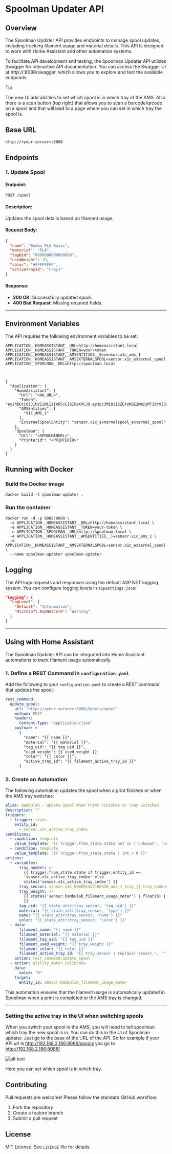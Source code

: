 # Spoolman Updater API

## Overview

The Spoolman Updater API provides endpoints to manage spool updates, including tracking filament usage and material details. This API is designed to work with Home Assistant and other automation systems.

To facilitate API development and testing, the Spoolman Updater API utilizes Swagger for interactive API documentation. You can access the Swagger UI at http://<your-server>:8088/swagger, which allows you to explore and test the available endpoints.

> [!TIP]
> The new UI add abilities to set which spool is in which tray of the AMS. Also there is a scan button (top right) that allows you to scan a barcode/qrcode on a spool and that will lead to a page where you can set in which tray the spool is.

## Base URL

```
http://<your-server>:8088
```

## Endpoints

### 1. Update Spool

#### **Endpoint:**

```
POST /spool
```

#### **Description:**

Updates the spool details based on filament usage.

#### **Request Body:**

```json
{
  "name": "Bambu PLA Basic",
  "material": "PLA",
  "tagUid": "0000000000000000",
  "usedWeight": 10,
  "color": "#FFFFFFFF",
  "activeTrayId": "tray1"
}
```

#### **Response:**

- **200 OK**: Successfully updated spool.
- **400 Bad Request**: Missing required fields.

---

## Environment Variables

The API requires the following environment variables to be set:

```
APPLICATION__HOMEASSISTANT__URL=http://homeassistant.local
APPLICATION__HOMEASSISTANT__TOKEN=your-token
APPLICATION__HOMEASSISTANT__AMSENTITIES__0=sensor.x1c_ams_1
APPLICATION__HOMEASSISTANT__AMSEXTERNALSPOOL=sensor.x1c_external_spool
APPLICATION__SPOOLMAN__URL=http://spoolman.local



{
  "Application": {
    "HomeAssistant": {
      "Url": "<HA_URL>",
      "Token": "eyJhbGciOiJIUzI1NiIsInR5cCI6IkpXVCJ9.eyJpc3MiOiI2ZGYzNGE2MmIyMTI0YmI3OTI0OTVjM2VmMTFlYWI5ZiIsImlhdCI6MTc0MTc5OTQwMCwiZXhwIjoyMDU3MTU5NDAwfQ.MG_gLT4NBkMrvCNavgk1fB3rXN9mu9RptGOsgzyBIT4",
      "AMSEntities": [
        "X1C_AMS_1"
      ],
      "ExternalSpoolEntity": "sensor.x1x_externalspool_external_spool"
    },
    "Spoolman": {
      "Url": "<SPOOLMANURL>",
      "PrinterId": "<PRINTERID>"
    }
  }
}

```

## Running with Docker

### **Build the Docker image**

```
docker build -t spoolman-updater .
```

### **Run the container**

```
docker run -d -p 8088:8080 \
  -e APPLICATION__HOMEASSISTANT__URL=http://homeassistant.local \
  -e APPLICATION__HOMEASSISTANT__TOKEN=your-token \
  -e APPLICATION__SPOOLMAN__URL=http://spoolman.local \
  -e APPLICATION__HOMEASSISTANT__AMSENTITIES__)=sensor.x1c_ams_1 \
  -e APPLICATION__HOMEASSISTANT__AMSEXTERNALSPOOL=sensor.x1c_external_spool \
  --name spoolman-updater spoolman-updater
```

## Logging

The API logs requests and responses using the default ASP.NET logging system. You can configure logging levels in `appsettings.json`:

```json
"Logging": {
  "LogLevel": {
    "Default": "Information",
    "Microsoft.AspNetCore": "Warning"
  }
}
```

---

## Using with Home Assistant
The Spoolman Updater API can be integrated into Home Assistant automations to track filament usage automatically.

### **1. Define a REST Command in `configuration.yaml`**
Add the following to your `configuration.yaml` to create a REST command that updates the spool:

```yaml
rest_command:
  update_spool:
    url: "http://<your-server>:8088/Spools/spool"
    method: POST
    headers:
      Content-Type: "application/json"
    payload: >
      {
        "name": "{{ name }}",
        "material": "{{ material }}",
        "tag_uid": "{{ tag_uid }}",
        "used_weight": {{ used_weight }},
        "color": "{{ color }}",
        "active_tray_id": "{{ filament_active_tray_id }}"
      }
```

### **2. Create an Automation**
The following automation updates the spool when a print finishes or when the AMS tray switches:

```yaml
alias: Bambulab - Update Spool When Print Finishes or Tray Switches
description: ""
triggers:
  - trigger: state
    entity_id:
      - sensor.x1c_active_tray_index
conditions:
  - condition: template
    value_template: "{{ trigger.from_state.state not in ['unknown', 'unavailable'] }}"
  - condition: template
    value_template: "{{ trigger.from_state.state | int > 0 }}"
actions:
  - variables:
      tray_number: >-
        {{ trigger.from_state.state if trigger.entity_id ==
        'sensor.x1c_active_tray_index' else
        states('sensor.x1c_active_tray_index') }}
      tray_sensor: sensor.x1c_00m09c422100420_ams_1_tray_{{ tray_number }}
      tray_weight: >-
        {{ states('sensor.bambulab_filament_usage_meter') | float(0) | round(2)
        }}
      tag_uid: "{{ state_attr(tray_sensor, 'tag_uid') }}"
      material: "{{ state_attr(tray_sensor, 'type') }}"
      name: "{{ state_attr(tray_sensor, 'name') }}"
      color: "{{ state_attr(tray_sensor, 'color') }}"
  - data:
      filament_name: "{{ name }}"
      filament_material: "{{ material }}"
      filament_tag_uid: "{{ tag_uid }}"
      filament_used_weight: "{{ tray_weight }}"
      filament_color: "{{ color }}"
      filament_active_tray_id: "{{ tray_sensor | replace('sensor.', '') }}"
    action: rest_command.update_spool
  - action: utility_meter.calibrate
    data:
      value: "0"
    target:
      entity_id: sensor.bambulab_filament_usage_meter

```

This automation ensures that the filament usage is automatically updated in Spoolman when a print is completed or the AMS tray is changed.

---

### Setting the active tray in the UI when switching spools
When you switch your spool in the AMS, you will need to tell spoolman which tray the new spool is in. You can do this in the UI of Spoolman updater.
Just go to the base of the URL of the API. So for example if your API url is http://192.168.2.186:8088/spools you go to http://192.168.2.186:8088/

![alt text](image.png)

Here you can set which spool is in which tray. 

## Contributing

Pull requests are welcome! Please follow the standard GitHub workflow:

1. Fork the repository
2. Create a feature branch
3. Submit a pull request

## License

MIT License. See `LICENSE` file for details.

